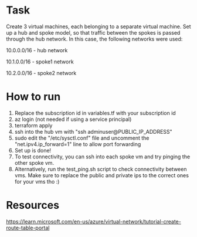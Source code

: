 # Task

Create 3 virtual machines, each belonging to a separate virtual machine. Set up a hub and spoke model, so that traffic between the spokes is passed through the hub network. In this case, the following networks were used:

10.0.0.0/16 - hub network

10.1.0.0/16 - spoke1 network

10.2.0.0/16 - spoke2 network

# How to run

1. Replace the subscription id in  variables.tf with your subscription id
2. az login (not needed if using a service principal)
3. terraform apply
4. ssh into the hub vm with "ssh adminuser@PUBLIC_IP_ADDRESS"
5. sudo edit the "/etc/sysctl.conf" file and uncomment the "net.ipv4.ip_forward=1" line to allow port forwarding
6. Set up is done!
7. To test connectivity, you can ssh into each spoke vm and try pinging the other spoke vm. 
8. Alternatively, run the test_ping.sh script to check connectivity between vms. Make sure to replace the public and private ips to the correct ones for your vms tho :) 

# Resources

https://learn.microsoft.com/en-us/azure/virtual-network/tutorial-create-route-table-portal